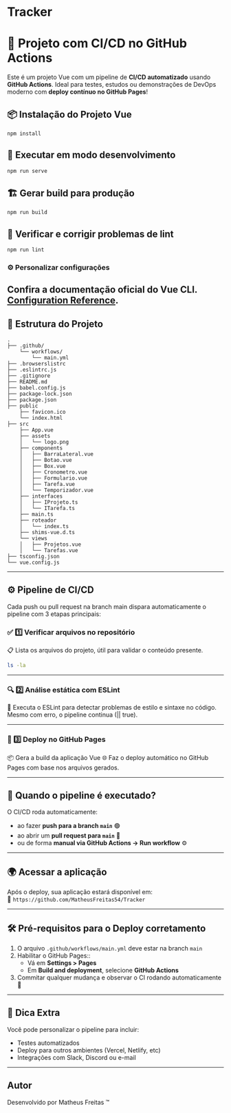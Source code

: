 # Tracker

# 🚀 Projeto com CI/CD no GitHub Actions

Este é um projeto Vue com um pipeline de **CI/CD automatizado** usando **GitHub Actions**. Ideal para testes, estudos ou demonstrações de DevOps moderno com **deploy contínuo no GitHub Pages**!

## 📦 Instalação do Projeto Vue

``` bash
npm install
```

## 🔄 Executar em modo desenvolvimento

``` bash
npm run serve
```

## 🏗️ Gerar build para produção

``` bash
npm run build
```

## 🧹 Verificar e corrigir problemas de lint

``` bash
npm run lint
```

### ⚙️ Personalizar configurações

Confira a documentação oficial do Vue CLI. [Configuration Reference](https://cli.vuejs.org/config/).
---

## 📂 Estrutura do Projeto

```
.
├── .github/
    └── workflows/
        └── main.yml
├── .browserslistrc
├── .eslintrc.js
├── .gitignore
├── README.md
├── babel.config.js
├── package-lock.json
├── package.json
├── public
    ├── favicon.ico
    └── index.html
├── src
    ├── App.vue
    ├── assets
    │   └── logo.png
    ├── components
    │   ├── BarraLateral.vue
    │   ├── Botao.vue
    │   ├── Box.vue
    │   ├── Cronometro.vue
    │   ├── Formulario.vue
    │   ├── Tarefa.vue
    │   └── Temporizador.vue
    ├── interfaces
    │   ├── IProjeto.ts
    │   └── ITarefa.ts
    ├── main.ts
    ├── roteador
    │   └── index.ts
    ├── shims-vue.d.ts
    └── views
    │   ├── Projetos.vue
    │   └── Tarefas.vue
├── tsconfig.json
└── vue.config.js

```

---

## ⚙️ Pipeline de CI/CD

Cada push ou pull request na branch main dispara automaticamente o pipeline com 3 etapas principais:

### ✅ 1️⃣ Verificar arquivos no repositório

📋 Lista os arquivos do projeto, útil para validar o conteúdo presente.

```bash
ls -la
```

---

### 🔍 2️⃣ Análise estática com ESLint

🧹 Executa o ESLint para detectar problemas de estilo e sintaxe no código.  
Mesmo com erro, o pipeline continua (|| true).

---

### 🚀 3️⃣ Deploy no GitHub Pages

📦 Gera a build da aplicação Vue 
🌐 Faz o deploy automático no GitHub Pages com base nos arquivos gerados.

---

## 🔄 Quando o pipeline é executado?

O CI/CD roda automaticamente:

- ao fazer **push para a branch `main`** 🟢  
- ao abrir um **pull request para `main`** 🔁  
- ou de forma **manual via GitHub Actions → Run workflow** ⚙️

---

## 🌍 Acessar a aplicação

Após o deploy, sua aplicação estará disponível em:  
🔗 `https://github.com/MatheusFreitas54/Tracker`

---

## 🛠 Pré-requisitos para o Deploy corretamento

1. O arquivo `.github/workflows/main.yml` deve estar na branch `main`
2. Habilitar o GitHub Pages::
   - Vá em **Settings > Pages**
   - Em **Build and deployment**, selecione **GitHub Actions**
3. Commitar qualquer mudança e observar o CI rodando automaticamente 🎉

---

## 📘 Dica Extra

Você pode personalizar o pipeline para incluir:

- Testes automatizados
- Deploy para outros ambientes (Vercel, Netlify, etc)
- Integrações com Slack, Discord ou e-mail

---

## Autor

Desenvolvido por Matheus Freitas ™